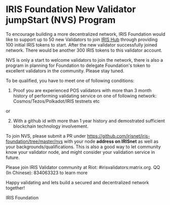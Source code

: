 # IRIS Foundation New Validator jumpStart (NVS)  Program  

To encourage building a more decentralized network, IRIS Foundation would like to support up to 50 new Validators to join [IRIS Hub](https://www.irisnet.org/mainnet) through providing 100 initial IRIS tokens to start. After the new validator successfully joined network.  There would be another 300 IRIS tokens to this validator account.  

NVS is only a start to welcome validators to join the network, there is also a program in planning for Foundation to delegate Foundation's token to excellent validators in the community. Please stay tuned.

To be qualified, you have to meet one of following conditions: 

1. Proof you are experienced POS validators with more than 3 month history of performing validating service on one of following network:  Cosmos/Tezos/Polkadot/IRIS testnets etc

or 

2. With a github id with more than 1 year history and demostrated sufficient blockchain technology involvement. 


To join NVS, please submit a PR under https://github.com/irisnet/iris-foundation/tree/master/nvs with your node **address on IRISnet** as well as your backgrounds/qualifications. This is also a good way to let community know your validator node, and might consider your validation service in future.

Please join IRIS Validator community at Riot:  #irisvalidators:matrix.org. QQ (In Chinese): 834063323 to learn more

Happy validating and lets build a secured and decentralized network together!

IRIS Foundation 

